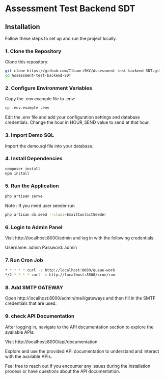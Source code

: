 # Assessment Test Backend SDT

## Installation

Follow these steps to set up and run the project locally.

### 1. Clone the Repository
Clone this repository:
```bash
git clone https://github.com/IlhamriSKY/Assessment-test-backend-SDT.git
cd Assessment-test-backend-SDT
```

### 2. Configure Environment Variables
Copy the .env.example file to .env:
```bash
cp .env.example .env
```
Edit the .env file and add your configuration settings and database credentials.
Change the hour in HOUR_SEND value to send at that hour.

### 3. Import Demo SQL
Import the demo.sql file into your database.

### 4. Install Dependencies
```bash
composer install
npm install
```

### 5. Run the Application
```bash
php artisan serve
```
Note : If you need user seeder run
```bash
php artisan db:seed --class=EmailContactSeeder
```

### 6. Login to Admin Panel
Visit http://localhost:8000/admin and log in with the following credentials:

Username: admin
Password: admin

### 7. Run Cron Job
```bash
* * * * * curl -s http://localhost:8000/queue-work
*/2 * * * * curl -s http://localhost:8000/cron/run
```

### 8. Add SMTP GATEWAY
Open http://localhost:8000/admin/mail/gateways and then fill in the SMTP credentials that are used.

### 9. check API Documentation
After logging in, navigate to the API documentation section to explore the available APIs:

Visit http://localhost:8000/api/documentation

Explore and use the provided API documentation to understand and interact with the available APIs.

Feel free to reach out if you encounter any issues during the installation process or have questions about the API documentation.